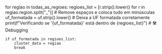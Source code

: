 for regiao in todas_as_regioes:
    regioes_list = [r.strip().lower() for r in regiao.region.split("_")]  # Remove espaços e coloca tudo em minúsculas
    uf_formatada = uf.strip().lower()  # Deixa a UF formatada corretamente
    print(f"Verificando se '{uf_formatada}' está dentro de {regioes_list}")  # 🛠 Debugging

    if uf_formatada in regioes_list:
        cluster_data = regiao
        break
